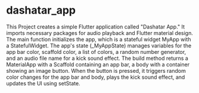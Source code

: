 # dashatar_app

This Project creates a simple Flutter application called "Dashatar App." It imports necessary packages for audio playback and Flutter material design. The main function initializes the app, which is a stateful widget MyApp with a StatefulWidget. The app's state (_MyAppState) manages variables for the app bar color, scaffold color, a list of colors, a random number generator, and an audio file name for a kick sound effect. The build method returns a MaterialApp with a Scaffold containing an app bar, a body with a container showing an image button. When the button is pressed, it triggers random color changes for the app bar and body, plays the kick sound effect, and updates the UI using setState.